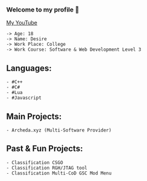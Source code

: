 ### Welcome to my profile 🌹

[My YouTube](https://www.youtube.com/c/Desire2K17/)

```
-> Age: 18
-> Name: Desire
-> Work Place: College
-> Work Course: Software & Web Development Level 3
```

## Languages:
```
- #C++
- #C#
- #Lua
- #Javascript
```

## Main Projects:
```
- Archeda.xyz (Multi-Software Provider)
```

## Past & Fun Projects:
```
- Classification CSGO
- Classification RGH/JTAG tool
- Classification Multi-CoD GSC Mod Menu
```
